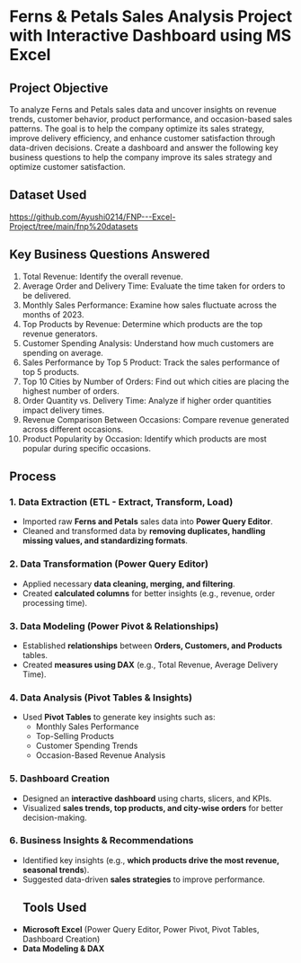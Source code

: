 # Ferns & Petals Sales Analysis Project with Interactive Dashboard using MS Excel
## Project Objective
To analyze Ferns and Petals sales data and uncover insights on revenue trends, customer behavior, product performance, and occasion-based sales patterns. The goal is to help the company optimize its sales strategy, improve delivery efficiency, and enhance customer satisfaction through data-driven decisions.
Create a dashboard and answer the following key business questions to help the company
improve its sales strategy and optimize customer satisfaction.
## Dataset Used
https://github.com/Ayushi0214/FNP---Excel-Project/tree/main/fnp%20datasets
## **Key Business Questions Answered**
1. Total Revenue: Identify the overall revenue.
2. Average Order and Delivery Time: Evaluate the time taken for orders to be delivered.
3. Monthly Sales Performance: Examine how sales fluctuate across the months of 2023.
4. Top Products by Revenue: Determine which products are the top revenue generators.
5. Customer Spending Analysis: Understand how much customers are spending on
average.
6. Sales Performance by Top 5 Product: Track the sales performance of top 5 products.
7. Top 10 Cities by Number of Orders: Find out which cities are placing the highest
number of orders.
8. Order Quantity vs. Delivery Time: Analyze if higher order quantities impact delivery
times.
9. Revenue Comparison Between Occasions: Compare revenue generated across
different occasions.
10. Product Popularity by Occasion: Identify which products are most popular during
specific occasions.
## **Process**

### **1. Data Extraction (ETL - Extract, Transform, Load)**
- Imported raw **Ferns and Petals** sales data into **Power Query Editor**.
- Cleaned and transformed data by **removing duplicates, handling missing values, and standardizing formats**.

### **2. Data Transformation (Power Query Editor)**
- Applied necessary **data cleaning, merging, and filtering**.
- Created **calculated columns** for better insights (e.g., revenue, order processing time).

### **3. Data Modeling (Power Pivot & Relationships)**
- Established **relationships** between **Orders, Customers, and Products** tables.
- Created **measures using DAX** (e.g., Total Revenue, Average Delivery Time).

### **4. Data Analysis (Pivot Tables & Insights)**
- Used **Pivot Tables** to generate key insights such as:
  - Monthly Sales Performance
  - Top-Selling Products
  - Customer Spending Trends
  - Occasion-Based Revenue Analysis

### **5. Dashboard Creation**
- Designed an **interactive dashboard** using charts, slicers, and KPIs.
- Visualized **sales trends, top products, and city-wise orders** for better decision-making.

### **6. Business Insights & Recommendations**
- Identified key insights (e.g., **which products drive the most revenue, seasonal trends**).
- Suggested data-driven **sales strategies** to improve performance.
  ## **Tools Used**
- **Microsoft Excel** (Power Query Editor, Power Pivot, Pivot Tables, Dashboard Creation)
- **Data Modeling & DAX**
